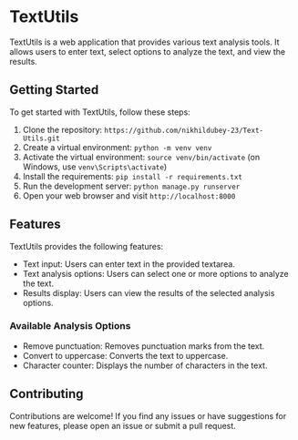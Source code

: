 # TextUtils

TextUtils is a web application that provides various text analysis tools. It allows users to enter text, select options to analyze the text, and view the results.

## Getting Started

To get started with TextUtils, follow these steps:

1. Clone the repository: `https://github.com/nikhildubey-23/Text-Utils.git`
2. Create a virtual environment: `python -m venv venv`
3. Activate the virtual environment: `source venv/bin/activate` (on Windows, use `venv\Scripts\activate`)
4. Install the requirements: `pip install -r requirements.txt`
5. Run the development server: `python manage.py runserver`
6. Open your web browser and visit `http://localhost:8000`

## Features

TextUtils provides the following features:

- Text input: Users can enter text in the provided textarea.
- Text analysis options: Users can select one or more options to analyze the text.
- Results display: Users can view the results of the selected analysis options.

### Available Analysis Options

- Remove punctuation: Removes punctuation marks from the text.
- Convert to uppercase: Converts the text to uppercase.
- Character counter: Displays the number of characters in the text.

## Contributing

Contributions are welcome! If you find any issues or have suggestions for new features, please open an issue or submit a pull request.

